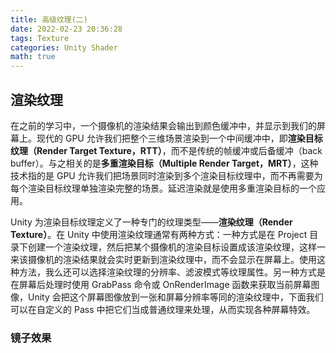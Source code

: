 ```yaml
---
title: 高级纹理(二)
date: 2022-02-23 20:36:28
tags: Texture
categories: Unity Shader
math: true
---
```


## 渲染纹理 ##

在之前的学习中，一个摄像机的渲染结果会输出到颜色缓冲中，并显示到我们的屏幕上。现代的 GPU 允许我们把整个三维场景渲染到一个中间缓冲中，即**渲染目标纹理（Render Target Texture，RTT）**，而不是传统的帧缓冲或后备缓冲（back buffer）。与之相关的是**多重渲染目标（Multiple Render Target，MRT）**，这种技术指的是 GPU 允许我们把场景同时渲染到多个渲染目标纹理中，而不再需要为每个渲染目标纹理单独渲染完整的场景。延迟渲染就是使用多重渲染目标的一个应用。

Unity 为渲染目标纹理定义了一种专门的纹理类型——**渲染纹理（Render Texture）**。在 Unity 中使用渲染纹理通常有两种方式：一种方式是在 Project 目录下创建一个渲染纹理，然后把某个摄像机的渲染目标设置成该渲染纹理，这样一来该摄像机的渲染结果就会实时更新到渲染纹理中，而不会显示在屏幕上。使用这种方法，我么还可以选择渲染纹理的分辨率、滤波模式等纹理属性。另一种方式是在屏幕后处理时使用 GrabPass 命令或 OnRenderImage 函数来获取当前屏幕图像，Unity 会把这个屏幕图像放到一张和屏幕分辨率等同的渲染纹理中，下面我们可以在自定义的 Pass 中把它们当成普通纹理来处理，从而实现各种屏幕特效。

### 镜子效果 ###